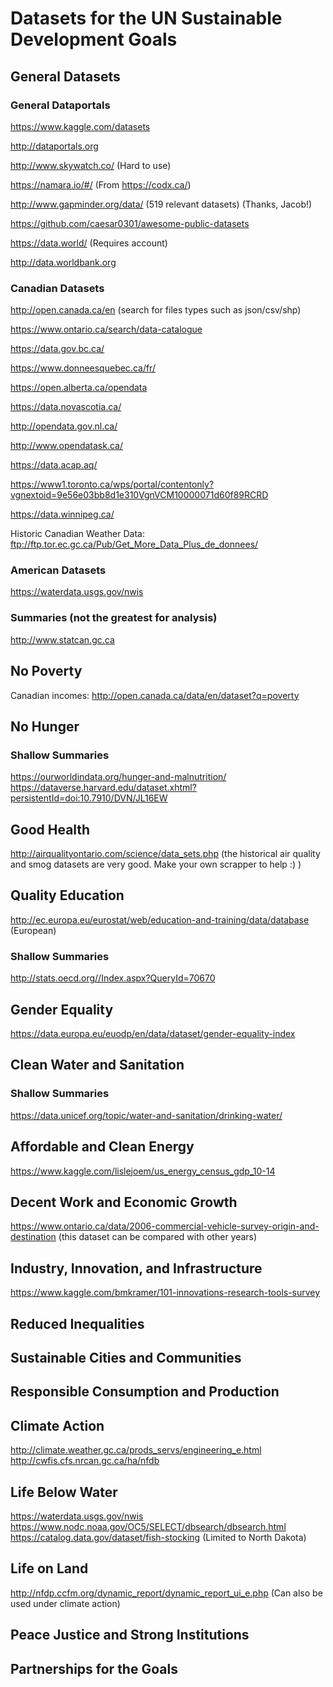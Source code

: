 # Datasets for the UN Sustainable Development Goals

## General Datasets

### General Dataportals
https://www.kaggle.com/datasets

http://dataportals.org

http://www.skywatch.co/ (Hard to use)

https://namara.io/#/ (From https://codx.ca/)

http://www.gapminder.org/data/ (519 relevant datasets) (Thanks, Jacob!)

https://github.com/caesar0301/awesome-public-datasets

https://data.world/ (Requires account)

http://data.worldbank.org


### Canadian Datasets
http://open.canada.ca/en (search for files types such as json/csv/shp)

https://www.ontario.ca/search/data-catalogue

https://data.gov.bc.ca/

https://www.donneesquebec.ca/fr/

https://open.alberta.ca/opendata

https://data.novascotia.ca/

http://opendata.gov.nl.ca/

http://www.opendatask.ca/

https://data.acap.aq/

https://www1.toronto.ca/wps/portal/contentonly?vgnextoid=9e56e03bb8d1e310VgnVCM10000071d60f89RCRD

https://data.winnipeg.ca/

Historic Canadian Weather Data: ftp://ftp.tor.ec.gc.ca/Pub/Get_More_Data_Plus_de_donnees/

### American Datasets
https://waterdata.usgs.gov/nwis

### Summaries (not the greatest for analysis)
http://www.statcan.gc.ca 

## No Poverty
Canadian incomes: http://open.canada.ca/data/en/dataset?q=poverty

## No Hunger

### Shallow Summaries
https://ourworldindata.org/hunger-and-malnutrition/
https://dataverse.harvard.edu/dataset.xhtml?persistentId=doi:10.7910/DVN/JL16EW

## Good Health
http://airqualityontario.com/science/data_sets.php (the historical air quality and smog datasets are very good. Make your own scrapper to help :) )

## Quality Education
http://ec.europa.eu/eurostat/web/education-and-training/data/database (European)

### Shallow Summaries
http://stats.oecd.org//Index.aspx?QueryId=70670

## Gender Equality
https://data.europa.eu/euodp/en/data/dataset/gender-equality-index

## Clean Water and Sanitation

### Shallow Summaries
https://data.unicef.org/topic/water-and-sanitation/drinking-water/

## Affordable and Clean Energy
https://www.kaggle.com/lislejoem/us_energy_census_gdp_10-14

## Decent Work and Economic Growth
https://www.ontario.ca/data/2006-commercial-vehicle-survey-origin-and-destination (this dataset can be compared with other years)

## Industry, Innovation, and Infrastructure
https://www.kaggle.com/bmkramer/101-innovations-research-tools-survey

## Reduced Inequalities

## Sustainable Cities and Communities

## Responsible Consumption and Production

## Climate Action
http://climate.weather.gc.ca/prods_servs/engineering_e.html
http://cwfis.cfs.nrcan.gc.ca/ha/nfdb

## Life Below Water
https://waterdata.usgs.gov/nwis
https://www.nodc.noaa.gov/OC5/SELECT/dbsearch/dbsearch.html
https://catalog.data.gov/dataset/fish-stocking (Limited to North Dakota)

## Life on Land
http://nfdp.ccfm.org/dynamic_report/dynamic_report_ui_e.php (Can also be used under climate action)

## Peace Justice and Strong Institutions

## Partnerships for the Goals

